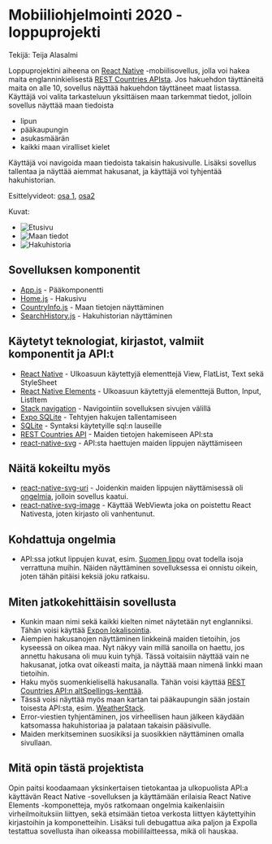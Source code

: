 # Mobiiliohjelmointi 2020 - loppuprojekti

Tekijä: Teija Alasalmi

Loppuprojektini aiheena on [React Native](https://reactnative.dev/) -mobiilisovellus, jolla voi hakea maita englanninkielisestä [REST Countries APIsta](https://restcountries.eu/). Jos hakuehdon täyttäneitä maita on alle 10, sovellus näyttää hakuehdon täyttäneet maat listassa. Käyttäjä voi valita tarkasteluun yksittäisen maan tarkemmat tiedot, jolloin sovellus näyttää maan tiedoista

- lipun
- pääkaupungin
- asukasmäärän
- kaikki maan viralliset kielet

Käyttäjä voi navigoida maan tiedoista takaisin hakusivulle. Lisäksi sovellus tallentaa ja näyttää aiemmat hakusanat, ja käyttäjä voi tyhjentää hakuhistorian.

Esittelyvideot: [osa 1](https://github.com/teijatestaaja/mobiiliohjelmointi/tree/master/projekti/esittely/esittely_osa1.MOV), [osa2](https://github.com/teijatestaaja/mobiiliohjelmointi/tree/master/projekti/esittely/esittely_osa2.MOV)

Kuvat:

- ![Etusivu](https://github.com/teijatestaaja/mobiiliohjelmointi/tree/master/projekti/esittely/etusivu.png "Etusivu")
- ![Maan tiedot](https://github.com/teijatestaaja/mobiiliohjelmointi/tree/master/projekti/esittely/maan_tiedot.png "Maan tiedot")
- ![Hakuhistoria](https://github.com/teijatestaaja/mobiiliohjelmointi/tree/master/projekti/esittely/etusivu.png "Hakuhistoria")

## Sovelluksen komponentit

- [App.js](App.js) - Pääkomponentti
- [Home.js](Home.js) - Hakusivu
- [CountryInfo.js](CountryInfo.js) - Maan tietojen näyttäminen
- [SearchHistory.js](SearchHistory.js) - Hakuhistorian näyttäminen

## Käytetyt teknologiat, kirjastot, valmiit komponentit ja API:t

- [React Native](https://reactnative.dev/) - Ulkoasuun käytettyjä elementtejä View, FlatList, Text sekä StyleSheet
- [React Native Elements](https://react-native-elements.github.io/react-native-elements/) - Ulkoasuun käytettyjä elementtejä Button, Input, ListItem
- [Stack navigation](https://reactnavigation.org/docs/stack-navigator/) - Navigointiin sovelluksen sivujen välillä
- [Expo SQLite](https://docs.expo.io/versions/latest/sdk/sqlite/) - Tehtyjen hakujen tallentamiseen
- [SQLite](https://www.sqlite.org/index.html) - Syntaksi käytetyille sql:n lauseille
- [REST Countries API](https://restcountries.eu/) - Maiden tietojen hakemiseen API:sta
- [react-native-svg](https://github.com/react-native-community/react-native-svg) - API:sta haettujen maiden lippujen näyttämiseen

## Näitä kokeiltu myös

- [react-native-svg-uri](https://github.com/vault-development/react-native-svg-uri) - Joidenkin maiden lippujen näyttämisessä oli [ongelmia](https://github.com/vault-development/react-native-svg-uri/issues/171), jolloin sovellus kaatui.
- [react-native-svg-image](https://github.com/chitezh/react-native-svg-image) - Käyttää WebViewta joka on poistettu React Nativesta, joten kirjasto oli vanhentunut.

## Kohdattuja ongelmia

- API:ssa jotkut lippujen kuvat, esim. [Suomen lippu](https://restcountries.eu/data/fin.svg) ovat todella isoja verrattuna muihin. Näiden näyttäminen sovelluksessa ei onnistu oikein, joten tähän pitäisi keksiä joku ratkaisu.

## Miten jatkokehittäisin sovellusta

- Kunkin maan nimi sekä kaikki kielten nimet näytetään nyt englanniksi. Tähän voisi käyttää [Expon lokalisointia](https://docs.expo.io/versions/latest/sdk/localization/).
- Aiempien hakusanojen näyttäminen linkkeinä maiden tietoihin, jos kyseessä on oikea maa. Nyt näkyy vain millä sanoilla on haettu, jos annettu hakusana oli muu kuin tyhjä. Tässä voitaisiin näyttää vain ne hakusanat, jotka ovat oikeasti maita, ja näyttää maan nimenä linkki maan tietoihin.
- Haku myös suomenkielisellä hakusanalla. Tähän voisi käyttää [REST Countries API:n altSpellings-kenttää](https://restcountries.eu/#api-endpoints-response-example).
- Tässä voisi näyttää myös maan kartan tai pääkaupungin sään jostain toisesta API:sta, esim. [WeatherStack](https://weatherstack.com/).
- Error-viestien tyhjentäminen, jos virheellisen haun jälkeen käydään katsomassa hakuhistoriaa ja palataan takaisin pääsivulle.
- Maiden merkitseminen suosikiksi ja suosikkien näyttäminen omalla sivullaan.

## Mitä opin tästä projektista

Opin paitsi koodaamaan yksinkertaisen tietokantaa ja ulkopuolista API:a käyttävän React Native -sovelluksen ja käyttämään erilaisia React Native Elements -komponetteja, myös ratkomaan ongelmia kaikenlaisiin virheilmoituksiin liittyen, sekä etsimään tietoa verkosta liittyen käytettyihin kirjastoihin ja komponetteihin. Lisäksi tuli debugattua aika paljon ja Expolla testattua sovellusta ihan oikeassa mobiililaitteessa, mikä oli hauskaa.
